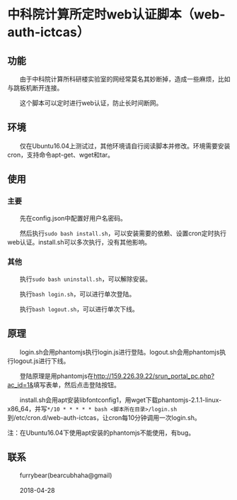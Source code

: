 # 中科院计算所定时web认证脚本（web-auth-ictcas）

## 功能

　　由于中科院计算所科研楼实验室的网经常莫名其妙断掉，造成一些麻烦，比如与跳板机断开连接。

　　这个脚本可以定时进行web认证，防止长时间断网。

## 环境

　　仅在Ubuntu16.04上测试过，其他环境请自行阅读脚本并修改。环境需要安装cron，支持命令apt-get、wget和tar。

## 使用

### 主要

　　先在config.json中配置好用户名密码。

　　然后执行`sudo bash install.sh`，可以安装需要的依赖、设置cron定时执行web认证。install.sh可以多次执行，没有其他影响。

### 其他

　　执行`sudo bash uninstall.sh`，可以解除安装。

　　执行`bash login.sh`，可以进行单次登陆。

　　执行`bash logout.sh`，可以进行单次下线。

## 原理

　　login.sh会用phantomjs执行login.js进行登陆。logout.sh会用phantomjs执行logout.js进行下线。

　　登陆原理是用phantomjs在<http://159.226.39.22/srun_portal_pc.php?ac_id=1&>填写表单，然后点击登陆按钮。

　　install.sh会用apt安装libfontconfig1，用wget下载phantomjs-2.1.1-linux-x86_64，并写`*/10 * * * * * bash <脚本所在目录>/login.sh`到/etc/cron.d/web-auth-ictcas，让cron每10分钟调用一次login.sh。

注：在Ubuntu16.04下使用apt安装的phantomjs不能使用，有bug。

## 联系

　　furrybear(bearcubhaha@gmail) 

　　2018-04-28
